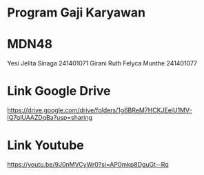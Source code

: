 # Program Gaji Karyawan

# MDN48

Yesi Jelita Sinaga 241401071
Girani Ruth Felyca Munthe 241401077

# Link Google Drive 
https://drive.google.com/drive/folders/1g6BReM7HCKJEeiU1MV-lQ7qlUAAZDqBa?usp=sharing

# Link Youtube
https://youtu.be/9J0nMVCyWr0?si=AP0mkp8DguGt--Rq
